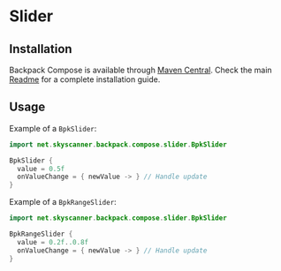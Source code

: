 # Slider

## Installation

Backpack Compose is available through [Maven Central](https://search.maven.org/artifact/net.skyscanner.backpack/backpack-compose). Check the main [Readme](https://github.com/skyscanner/backpack-android#installation) for a complete installation guide.

## Usage

Example of a `BpkSlider`:

```Kotlin
import net.skyscanner.backpack.compose.slider.BpkSlider

BpkSlider {
  value = 0.5f
  onValueChange = { newValue -> } // Handle update
}
```

Example of a `BpkRangeSlider`:

```Kotlin
import net.skyscanner.backpack.compose.slider.BpkSlider

BpkRangeSlider {
  value = 0.2f..0.8f
  onValueChange = { newValue -> } // Handle update
}
```
